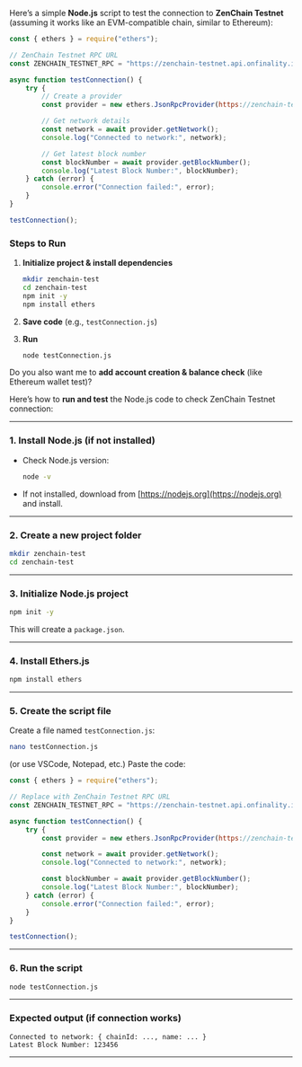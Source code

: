 Here’s a simple **Node.js** script to test the connection to **ZenChain Testnet** (assuming it works like an EVM-compatible chain, similar to Ethereum):

```javascript
const { ethers } = require("ethers");

// ZenChain Testnet RPC URL
const ZENCHAIN_TESTNET_RPC = "https://zenchain-testnet.api.onfinality.io/public"; 

async function testConnection() {
    try {
        // Create a provider
        const provider = new ethers.JsonRpcProvider(https://zenchain-testnet.api.onfinality.io/public);

        // Get network details
        const network = await provider.getNetwork();
        console.log("Connected to network:", network);

        // Get latest block number
        const blockNumber = await provider.getBlockNumber();
        console.log("Latest Block Number:", blockNumber);
    } catch (error) {
        console.error("Connection failed:", error);
    }
}

testConnection();
```

### Steps to Run

1. **Initialize project & install dependencies**

   ```bash
   mkdir zenchain-test
   cd zenchain-test
   npm init -y
   npm install ethers
   ```
2. **Save code** (e.g., `testConnection.js`)
3. **Run**

   ```bash
   node testConnection.js
   ```

Do you also want me to **add account creation & balance check** (like Ethereum wallet test)?

Here’s how to **run and test** the Node.js code to check ZenChain Testnet connection:

---

### **1. Install Node.js (if not installed)**

* Check Node.js version:

  ```bash
  node -v
  ```
* If not installed, download from [https://nodejs.org](https://nodejs.org) and install.

---

### **2. Create a new project folder**

```bash
mkdir zenchain-test
cd zenchain-test
```

---

### **3. Initialize Node.js project**

```bash
npm init -y
```

This will create a `package.json`.

---

### **4. Install Ethers.js**

```bash
npm install ethers
```

---

### **5. Create the script file**

Create a file named `testConnection.js`:

```bash
nano testConnection.js
```

(or use VSCode, Notepad, etc.)
Paste the code:

```javascript
const { ethers } = require("ethers");

// Replace with ZenChain Testnet RPC URL
const ZENCHAIN_TESTNET_RPC = "https://zenchain-testnet.api.onfinality.io/public"; 

async function testConnection() {
    try {
        const provider = new ethers.JsonRpcProvider(https://zenchain-testnet.api.onfinality.io/public);

        const network = await provider.getNetwork();
        console.log("Connected to network:", network);

        const blockNumber = await provider.getBlockNumber();
        console.log("Latest Block Number:", blockNumber);
    } catch (error) {
        console.error("Connection failed:", error);
    }
}

testConnection();
```

---

### **6. Run the script**

```bash
node testConnection.js
```

---

### **Expected output (if connection works)**

```
Connected to network: { chainId: ..., name: ... }
Latest Block Number: 123456
```

---



